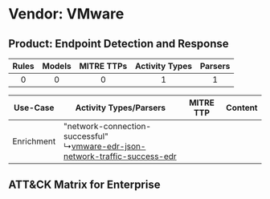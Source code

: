 Vendor: VMware
==============
Product: Endpoint Detection and Response
----------------------------------------
| Rules | Models | MITRE TTPs | Activity Types | Parsers |
|:-----:|:------:|:----------:|:--------------:|:-------:|
|   0   |   0    |     0      |       1        |    1    |

|  Use-Case  | Activity Types/Parsers    | MITRE TTP | Content    |
|:----------:| ---- | --------- | ---- |
| Enrichment |  "network-connection-successful"<br> ↳[vmware-edr-json-network-traffic-success-edr](Ps/pC_vmwareedrjsonnetworktrafficsuccessedr.md)<br> |    | [](RM/r_m_vmware_endpoint_detection_and_response_Enrichment.md) |

ATT&CK Matrix for Enterprise
----------------------------
